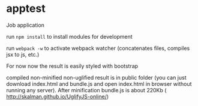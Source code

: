 # apptest
Job application

run `npm install` to install modules for development

run `webpack -w` to activate webpack watcher (concatenates files, compiles jsx to js, etc.)

For now now the result is easily styled with bootstrap

compiled non-minified non-uglified result is in public folder (you can just download index.html and bundle.js and open index.html in browser without running any server). After minification bundle.js is about 220Kb ( http://skalman.github.io/UglifyJS-online/)
